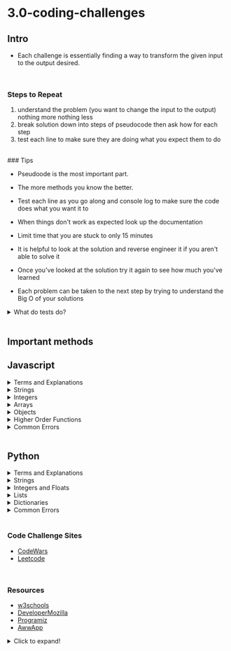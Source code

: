 # 3.0-coding-challenges

## Intro
* Each challenge is essentially finding a way to transform the given input to the output desired.
</br>

### Steps to Repeat
1. understand the problem (you want to change the input to the output) nothing more nothing less
2. break solution down into steps of pseudocode then ask how for each step
3. test each line to make sure they are doing what you expect them to do
</br> 
### Tips

* Pseudoode is the most important part.

* The more methods you know the better.

* Test each line as you go along and console log to make sure the code does what you want it to

* When things don't work as expected look up the documentation

* Limit time that you are stuck to only 15 minutes

* It is helpful to look at the solution and reverse engineer it if you aren't able to solve it

* Once you've looked at the solution try it again to see how much you've learned

* Each problem can be taken to the next step by trying to understand the Big O of your solutions

<details>
  <summary>What do tests do?</summary>
  
  ## Heading
  1. A numbered
  2. list
     * With some
     * Sub bullets
</details>
</br>

## Important methods

## Javascript

<details>
  <summary>Terms and Explanations</summary>
  
  ## Heading
  1. A numbered
  2. list
     * With some
     * Sub bullets
</details>

<details>
  <summary>Strings</summary>
  
  <!-- ## Strings -->
  1. .split('')
    * splits strings on whatever is passed into the parenthesis
    ```javascript
    const str = 'The quick brown fox jumps over the lazy dog.';

    const words = str.split(' ');
    console.log(words);
     Array ["The", "quick", "brown", "fox", "jumps", "over", "the", "lazy", "dog."]
    ```
</details>

<details>
  <summary>Integers</summary>
  
  ## Heading
  1. A numbered
  2. list
     * With some
     * Sub bullets
</details>

<details>
  <summary>Arrays</summary>
  
  ## Heading
  1. A numbered
  2. list
     * With some
     * Sub bullets
</details>

<details>
  <summary>Objects</summary>
  
  ## Heading
  1. A numbered
  2. list
     * With some
     * Sub bullets
</details>

<details>
  <summary>Higher Order Functions</summary>
  
  ## Heading
  1. A numbered
  2. list
     * With some
     * Sub bullets
</details>

<details>
  <summary>Common Errors</summary>
  
  ## Heading
  1. A numbered
  2. list
     * With some
     * Sub bullets
</details>
</br>

## Python

<details>
  <summary>Terms and Explanations</summary>
  
  ## Heading
  1. A numbered
  2. list
     * With some
     * Sub bullets
</details>

<details>
  <summary>Strings</summary>
  
  <!-- ## Strings -->
  1. .split('')
    * splits strings on whatever is passed into the parenthesis
    ```python
    text= 'Love thy neighbor'

    # splits at space
    print(text.split())
    ['Love', 'thy', 'neighbor']
    ```
</details>

<details>
  <summary>Integers and Floats</summary>
  
  ## Heading
  1. A numbered
  2. list
     * With some
     * Sub bullets
</details>

<details>
  <summary>Lists</summary>
  
  ## Heading
  1. A numbered
  2. list
     * With some
     * Sub bullets
</details>

<details>
  <summary>Dictionaries</summary>
  
  ## Heading
  1. A numbered
  2. list
     * With some
     * Sub bullets
</details>

<details>
  <summary>Common Errors</summary>
  
  ## Heading
  1. A numbered
  2. list
     * With some
     * Sub bullets
</details>
</br>

### Code Challenge Sites

* [CodeWars][1]
* [Leetcode][2]

[1]: https://www.codewars.com/
[2]: https://leetcode.com/
</br>

### Resources

* [w3schools][3]
* [DeveloperMozilla][4]
* [Programiz][5]
* [AwwApp][6]

[3]: https://www.w3schools.com/
[4]: https://developer.mozilla.org/en-US/
[5]: https://www.programiz.com/
[6]: https://awwapp.com/#

<details>
  <summary>Click to expand!</summary>
  
  ## Heading
  1. A numbered
  2. list
     * With some
     * Sub bullets
</details>